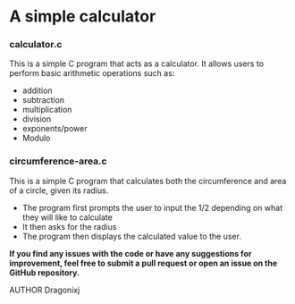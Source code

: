 # A simple calculator

### calculator.c

This is a simple C program that acts as a calculator. It allows users to perform basic arithmetic operations such as:

- addition
- subtraction
- multiplication
- division
- exponents/power
- Modulo

### circumference-area.c

This is a simple C program that calculates both the
circumference and area of a circle, given its radius.

- The program first prompts the user to input the 1/2 depending
  on what they will like to calculate
- It then asks for the radius
- The program then displays the calculated value to the user.

**If you find any issues with the code or have any suggestions for improvement,
feel free to submit a pull request or open an issue on the GitHub repository.**

AUTHOR
Dragonixj

